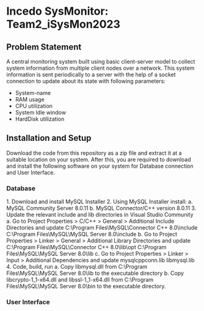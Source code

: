 <h1> Incedo SysMonitor: Team2_iSysMon2023</h1>
<h2>Problem Statement</h2>
A central monitoring system built using basic client-server model to collect system information from multiple client nodes over a network. This system information is sent periodically to a server with the help of a socket connection to update about its state with following parameters:
<ul>
  <li>System-name</li>
  <li>RAM usage</li>
  <li>CPU utilization</li>
  <li>System Idle window</li>
  <li>HardDisk utilization</li>
</ul>

<h2>Installation and Setup</h2>
Download the code from this repository as a zip file and extract it at a suitable location on your system.
After this, you are required to download and install the following software on your system for Database connection and User Interface. 
<h3>Database</h3>
1.	Download and install MySQL Installer 
2.	Using MySQL Installer install: 
  a. MySQL Community Server 8.0.11 
  b. MySQL Connector/C++ version 8.0.11 
3.	Update the relevant include and lib directories in Visual Studio Community 
  a.	Go to Project Properties > C/C++ > General > Additional Include Directories and update
      C:\Program Files\MySQL\Connector C++ 8.0\include 
      C:\Program Files\MySQL\MySQL Server 8.0\include 
  b.	Go to Project Properties > Linker > General > Additional Library Directories and update
      C:\Program Files\MySQL\Connector C++ 8.0\lib\opt 
      C:\Program Files\MySQL\MySQL Server 8.0\lib 
  c.	Go to Project Properties > Linker > Input > Additional Dependencies and update
      mysqlcppconn.lib 
      libmysql.lib
4.	Code, build, run 
  a. Copy libmysql.dll from C:\Program Files\MySQL\MySQL Server 8.0\lib to the executable directory 
  b. Copy libcrypto-1_1-x64.dll and libssl-1_1-x64.dll from C:\Program Files\MySQL\MySQL Server 8.0\bin to the executable directory.

<h3>User Interface</h3>

